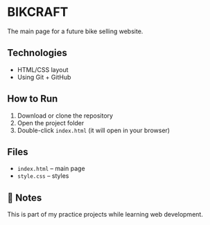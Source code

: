 # BIKCRAFT

The main page for a future bike selling website.


## Technologies

- HTML/CSS layout
- Using Git + GitHub

  
## How to Run

1. Download or clone the repository
2. Open the project folder
3. Double-click `index.html` (it will open in your browser)


## Files

- `index.html` – main page
- `style.css` – styles


## 💬 Notes

This is part of my practice projects while learning web development.
